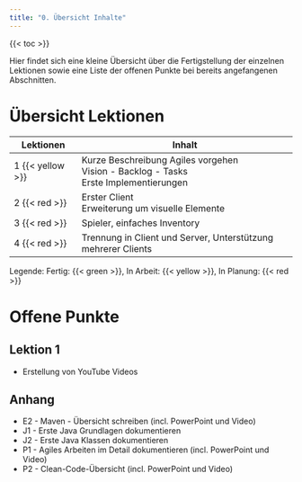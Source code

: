 ```yaml
---
title: "0. Übersicht Inhalte"
---
```


{{< toc >}}

Hier findet sich eine kleine Übersicht über die Fertigstellung der einzelnen Lektionen sowie eine Liste der offenen Punkte bei bereits angefangenen Abschnitten.

# Übersicht Lektionen

| Lektionen | Inhalt |
| - | - |
| 1 {{< yellow >}} | Kurze Beschreibung Agiles vorgehen<br>Vision - Backlog - Tasks<br>Erste Implementierungen |
| 2 {{< red >}} | Erster Client<br>Erweiterung um visuelle Elemente |
| 3 {{< red >}} | Spieler, einfaches Inventory |
| 4 {{< red >}} | Trennung in Client und Server, Unterstützung mehrerer Clients |

Legende: Fertig: {{< green >}}, In Arbeit: {{< yellow >}}, In Planung: {{< red >}}

# Offene Punkte

## Lektion 1

- Erstellung von YouTube Videos

## Anhang

- E2 - Maven - Übersicht schreiben (incl. PowerPoint und Video)
- J1 - Erste Java Grundlagen dokumentieren
- J2 - Erste Java Klassen dokumentieren
- P1 - Agiles Arbeiten im Detail dokumentieren (incl. PowerPoint und Video)
- P2 - Clean-Code-Übersicht (incl. PowerPoint und Video)
